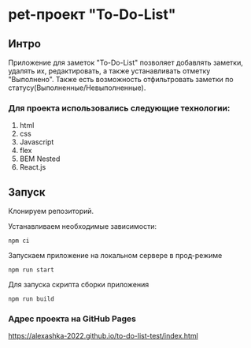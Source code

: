 # pet-проект "To-Do-List"

## Интро
Приложение для заметок "To-Do-List" позволяет добавлять заметки, удалять их, редактировать, а также устанавливать отметку "Выполнено".
Также есть возможность отфильтровать заметки по статусу(Выполненные/Невыполненные).

### Для проекта использовались следующие технологии: 
1. html
2. css
3. Javascript
4. flex
5. BEM Nested
6. React.js

## Запуск
Клонируем репозиторий.

Устанавливаем необходимые зависимости:
```gitbash
npm ci
```

Запускаем приложение на локальном сервере в прод-режиме

```gitbash
npm run start
```

Для запуска скрипта сборки приложения

```gitbash
npm run build
```

### Адрес проекта на GitHub Pages
https://alexashka-2022.github.io/to-do-list-test/index.html